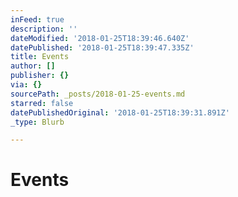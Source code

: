 ```yaml
---
inFeed: true
description: ''
dateModified: '2018-01-25T18:39:46.640Z'
datePublished: '2018-01-25T18:39:47.335Z'
title: Events
author: []
publisher: {}
via: {}
sourcePath: _posts/2018-01-25-events.md
starred: false
datePublishedOriginal: '2018-01-25T18:39:31.891Z'
_type: Blurb

---
```

# Events